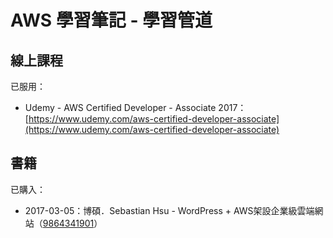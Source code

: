 # AWS 學習筆記 - 學習管道

## 線上課程

已服用：

* Udemy - AWS Certified Developer - Associate 2017：[https://www.udemy.com/aws-certified-developer-associate](https://www.udemy.com/aws-certified-developer-associate)

## 書籍

已購入：

* 2017-03-05：博碩．Sebastian Hsu - WordPress + AWS架設企業級雲端網站（[9864341901](https://www.tenlong.com.tw/products/9789864341900)）



